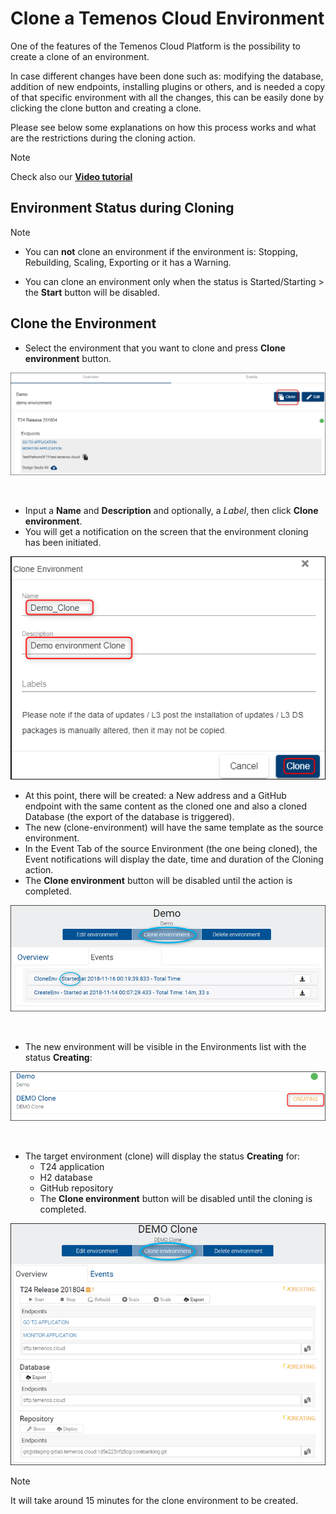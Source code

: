 # Clone a Temenos Cloud Environment

One of the features of the Temenos Cloud Platform is the possibility to create a clone of an environment.

In case different changes have been done such as: modifying the database, addition of new endpoints, installing plugins or others, and is needed a copy of that specific environment with all the changes, this can be easily done by clicking the clone button and creating a clone.

Please see below some explanations on how this process works and what are the restrictions during the cloning action.

> [!Note]
> Check also our <a href="https://www.youtube.com/watch?v=mTzfl_OYKVI" target="_blank">**Video tutorial**
</a>


## Environment Status during Cloning

> [!Note]
> - You can **not** clone an environment if the environment is: Stopping, Rebuilding, Scaling, Exporting or it has a Warning. 
> 
> - You can clone an environment only when the status is Started/Starting > the **Start** button will be disabled.

## Clone the Environment

- Select the environment that you want to clone and press **Clone environment** button.

![](./images/clone-button.png) 

<br>

- Input a **Name** and **Description** and optionally, a *Label*, then click **Clone environment**. 
- You will get a notification on the screen that the environment cloning has been initiated.

![](./images/clone-env-details.png) 

 - At this point, there will be created: a New address and a GitHub endpoint with the same content as the cloned one and also a cloned Database (the export of the database is triggered).
 - The new (clone-environment) will have the same template as the source environment.
 - In the Event Tab of the source Environment (the one being cloned), the Event notifications will display the date, time and duration of the Cloning action.
 - The **Clone environment** button will be disabled until the action is completed.

![](./images/clone-env-button-disabled.png) 

<br>

- The new environment will be visible in the Environments list with the status **Creating**:

![](./images/clone-env-creating.png) 

<br>

- The target environment (clone) will display the status **Creating** for:
   - T24 application
   - H2 database
   - GitHub repository
   - The **Clone environment** button will be disabled until the cloning is completed.

![](./images/clone-env-creating-all.png) 

> [!Note]
> It will take around 15 minutes for the clone environment to be created.